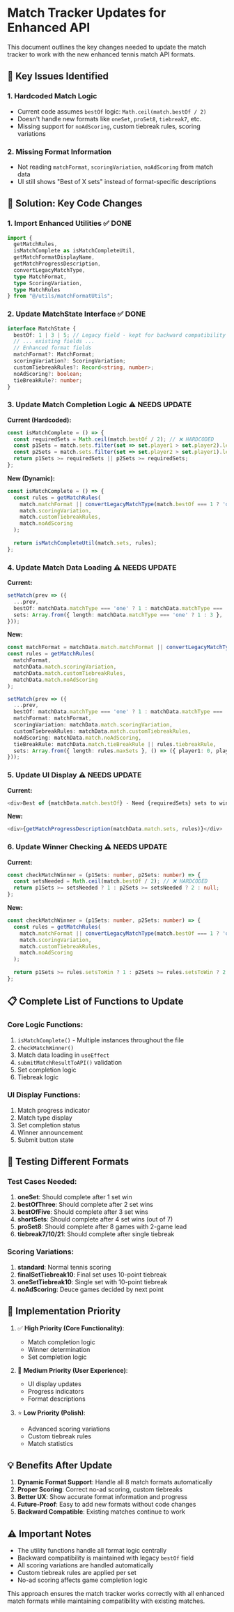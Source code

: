 # Match Tracker Updates for Enhanced API

This document outlines the key changes needed to update the match tracker to work with the new enhanced tennis match API formats.

## 🎯 **Key Issues Identified**

### 1. **Hardcoded Match Logic**
- Current code assumes `bestOf` logic: `Math.ceil(match.bestOf / 2)`
- Doesn't handle new formats like `oneSet`, `proSet8`, `tiebreak7`, etc.
- Missing support for `noAdScoring`, custom tiebreak rules, scoring variations

### 2. **Missing Format Information**
- Not reading `matchFormat`, `scoringVariation`, `noAdScoring` from match data
- UI still shows "Best of X sets" instead of format-specific descriptions

## 🔧 **Solution: Key Code Changes**

### 1. **Import Enhanced Utilities** ✅ DONE
```typescript
import { 
  getMatchRules, 
  isMatchComplete as isMatchCompleteUtil, 
  getMatchFormatDisplayName,
  getMatchProgressDescription,
  convertLegacyMatchType,
  type MatchFormat,
  type ScoringVariation,
  type MatchRules
} from "@/utils/matchFormatUtils";
```

### 2. **Update MatchState Interface** ✅ DONE
```typescript
interface MatchState {
  bestOf: 1 | 3 | 5; // Legacy field - kept for backward compatibility
  // ... existing fields ...
  // Enhanced format fields
  matchFormat?: MatchFormat;
  scoringVariation?: ScoringVariation;
  customTiebreakRules?: Record<string, number>;
  noAdScoring?: boolean;
  tieBreakRule?: number;
}
```

### 3. **Update Match Completion Logic** ⚠️ NEEDS UPDATE
**Current (Hardcoded):**
```typescript
const isMatchComplete = () => {
  const requiredSets = Math.ceil(match.bestOf / 2); // ❌ HARDCODED
  const p1Sets = match.sets.filter(set => set.player1 > set.player2).length;
  const p2Sets = match.sets.filter(set => set.player2 > set.player1).length;
  return p1Sets >= requiredSets || p2Sets >= requiredSets;
};
```

**New (Dynamic):**
```typescript
const isMatchComplete = () => {
  const rules = getMatchRules(
    match.matchFormat || convertLegacyMatchType(match.bestOf === 1 ? 'one' : match.bestOf === 3 ? 'three' : 'five'),
    match.scoringVariation,
    match.customTiebreakRules,
    match.noAdScoring
  );
  
  return isMatchCompleteUtil(match.sets, rules);
};
```

### 4. **Update Match Data Loading** ⚠️ NEEDS UPDATE
**Current:**
```typescript
setMatch(prev => ({
  ...prev,
  bestOf: matchData.matchType === 'one' ? 1 : matchData.matchType === 'three' ? 3 : matchData.matchType === 'five' ? 5 : 3,
  sets: Array.from({ length: matchData.matchType === 'one' ? 1 : 3 }, () => ({ player1: 0, player2: 0 }))
}));
```

**New:**
```typescript
const matchFormat = matchData.match.matchFormat || convertLegacyMatchType(matchData.match.matchType || 'three');
const rules = getMatchRules(
  matchFormat,
  matchData.match.scoringVariation,
  matchData.match.customTiebreakRules,
  matchData.match.noAdScoring
);

setMatch(prev => ({
  ...prev,
  bestOf: matchData.matchType === 'one' ? 1 : matchData.matchType === 'three' ? 3 : matchData.matchType === 'five' ? 5 : 3,
  matchFormat: matchFormat,
  scoringVariation: matchData.match.scoringVariation,
  customTiebreakRules: matchData.match.customTiebreakRules,
  noAdScoring: matchData.match.noAdScoring,
  tieBreakRule: matchData.match.tieBreakRule || rules.tiebreakRule,
  sets: Array.from({ length: rules.maxSets }, () => ({ player1: 0, player2: 0 }))
}));
```

### 5. **Update UI Display** ⚠️ NEEDS UPDATE
**Current:**
```typescript
<div>Best of {matchData.match.bestOf} - Need {requiredSets} sets to win</div>
```

**New:**
```typescript
<div>{getMatchProgressDescription(matchData.match.sets, rules)}</div>
```

### 6. **Update Winner Checking** ⚠️ NEEDS UPDATE
**Current:**
```typescript
const checkMatchWinner = (p1Sets: number, p2Sets: number) => {
  const setsNeeded = Math.ceil(match.bestOf / 2); // ❌ HARDCODED
  return p1Sets >= setsNeeded ? 1 : p2Sets >= setsNeeded ? 2 : null;
};
```

**New:**
```typescript
const checkMatchWinner = (p1Sets: number, p2Sets: number) => {
  const rules = getMatchRules(
    match.matchFormat || convertLegacyMatchType(match.bestOf === 1 ? 'one' : match.bestOf === 3 ? 'three' : 'five'),
    match.scoringVariation,
    match.customTiebreakRules,
    match.noAdScoring
  );
  
  return p1Sets >= rules.setsToWin ? 1 : p2Sets >= rules.setsToWin ? 2 : null;
};
```

## 📋 **Complete List of Functions to Update**

### Core Logic Functions:
1. `isMatchComplete()` - Multiple instances throughout the file
2. `checkMatchWinner()`
3. Match data loading in `useEffect`
4. `submitMatchResultToAPI()` validation
5. Set completion logic
6. Tiebreak logic

### UI Display Functions:
1. Match progress indicator
2. Match type display
3. Set completion status
4. Winner announcement
5. Submit button state

## 🎯 **Testing Different Formats**

### Test Cases Needed:
1. **oneSet**: Should complete after 1 set win
2. **bestOfThree**: Should complete after 2 set wins
3. **bestOfFive**: Should complete after 3 set wins
4. **shortSets**: Should complete after 4 set wins (out of 7)
5. **proSet8**: Should complete after 8 games with 2-game lead
6. **tiebreak7/10/21**: Should complete after single tiebreak

### Scoring Variations:
1. **standard**: Normal tennis scoring
2. **finalSetTiebreak10**: Final set uses 10-point tiebreak
3. **oneSetTiebreak10**: Single set with 10-point tiebreak
4. **noAdScoring**: Deuce games decided by next point

## 🚀 **Implementation Priority**

1. ✅ **High Priority (Core Functionality)**:
   - Match completion logic
   - Winner determination
   - Set completion logic

2. 🔄 **Medium Priority (User Experience)**:
   - UI display updates
   - Progress indicators
   - Format descriptions

3. ⭐ **Low Priority (Polish)**:
   - Advanced scoring variations
   - Custom tiebreak rules
   - Match statistics

## 💡 **Benefits After Update**

1. **Dynamic Format Support**: Handle all 8 match formats automatically
2. **Proper Scoring**: Correct no-ad scoring, custom tiebreaks
3. **Better UX**: Show accurate format information and progress
4. **Future-Proof**: Easy to add new formats without code changes
5. **Backward Compatible**: Existing matches continue to work

## ⚠️ **Important Notes**

- The utility functions handle all format logic centrally
- Backward compatibility is maintained with legacy `bestOf` field
- All scoring variations are handled automatically
- Custom tiebreak rules are applied per set
- No-ad scoring affects game completion logic

This approach ensures the match tracker works correctly with all enhanced match formats while maintaining compatibility with existing matches.
